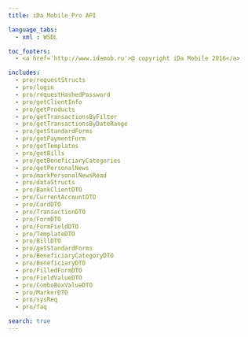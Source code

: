```yaml
---
title: iDa Mobile Pro API

language_tabs:
  - xml : WSDL

toc_footers:
  - <a href='http://www.idamob.ru'>@ copyright iDa Mobile 2016</a>

includes:
  - pro/requestStructs
  - pro/login
  - pro/requestHashedPassword
  - pro/getClientInfo
  - pro/getProducts
  - pro/getTransactionsByFilter
  - pro/getTransactionsByDateRange
  - pro/getStandardForms
  - pro/getPaymentForm
  - pro/getTemplates
  - pro/getBills
  - pro/getBeneficiaryCategories
  - pro/getPersonalNews
  - pro/markPersonalNewsRead
  - pro/dataStructs
  - pro/BankClientDTO
  - pro/CurrentAccountDTO
  - pro/CardDTO
  - pro/TransactionDTO
  - pro/FormDTO
  - pro/FormFieldDTO
  - pro/TemplateDTO
  - pro/BillDTO
  - pro/getStandardForms
  - pro/BeneficiaryCategoryDTO
  - pro/BeneficiaryDTO
  - pro/FilledFormDTO
  - pro/FieldValueDTO
  - pro/ComboBoxValueDTO
  - pro/MarkerDTO
  - pro/sysReq
  - pro/faq

search: true
---
```

